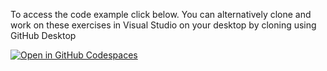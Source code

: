 To access the code example click below.  You can alternatively clone and work on these exercises in Visual Studio on your desktop by cloning using GitHub Desktop


[![Open in GitHub Codespaces](https://github.com/codespaces/badge.svg)](https://codespaces.new/GameDesignCurriculum/HelloWorldForVSCodeWeb)
